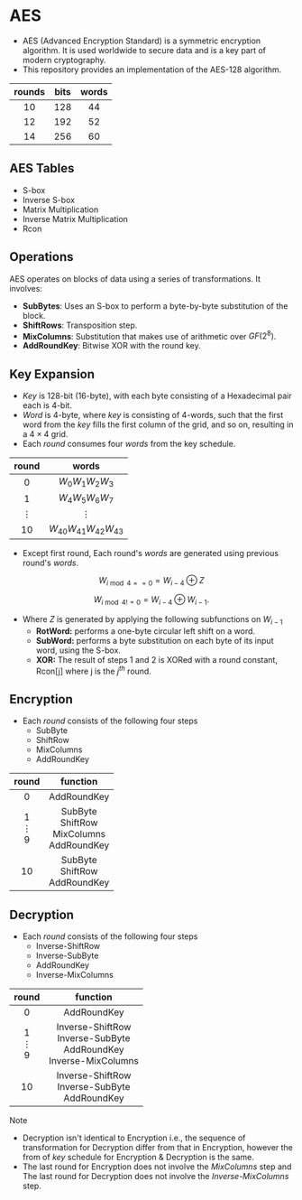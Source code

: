# AES
- AES (Advanced Encryption Standard) is a symmetric encryption algorithm. It is used worldwide to secure data and is a key part of modern cryptography.
- This repository provides an implementation of the AES-128 algorithm.
<div align="center">
  
  | rounds | bits | words |
  |:------:|:----:|:-----:|
  |   10   |  128 |   44  |
  |   12   |  192 |   52  |
  |   14   |  256 |   60  |

</div>

## AES Tables
- S-box
- Inverse S-box
- Matrix Multiplication
- Inverse Matrix Multiplication
- Rcon

## Operations
AES operates on blocks of data using a series of transformations. It involves:
- **SubBytes**: Uses an S-box to perform a byte-by-byte substitution of the block.
- **ShiftRows**: Transposition step.
- **MixColumns**: Substitution that makes use of arithmetic over $GF(2^{8})$.
- **AddRoundKey**: Bitwise XOR with the round key.

## Key Expansion
- *Key* is 128-bit (16-byte), with each byte consisting of a Hexadecimal pair each is 4-bit.
- *Word* is 4-byte, where *key* is consisting of 4-words, such that the first word from the *key* fills the first column of the grid, and so on, resulting in a $4 \times 4$ grid.
- Each *round* consumes four *words* from the key schedule.
<div align="center">
  
  |   round  |             words             |
  |:--------:|:-----------------------------:|
  |     0    |   $W_{0} W_{1} W_{2} W_{3}$   |
  |     1    |   $W_{4} W_{5} W_{6} W_{7}$   |
  | $\vdots$ |            $\vdots$           |
  |    10    | $W_{40} W_{41} W_{42} W_{43}$ |

</div>

- Except first round, Each round's *words* are generated using previous round's *words*.

$$
W_{i \bmod 4 == 0} = W_{i-4} \oplus Z
$$

$$
W_{i \bmod 4 != 0} = W_{i-4} \oplus W_{i-1}.
$$

- Where $Z$ is generated by applying the following subfunctions on $W_{i-1}$
    - **RotWord:** performs a one-byte circular left shift on a word.
    - **SubWord:** performs a byte substitution on each byte of its input word, using the S-box.
    - **XOR:** The result of steps 1 and 2 is XORed with a round constant, Rcon[j] where j is the $j^{th}$ round.

## Encryption
- Each *round* consists of the following four steps
    - SubByte
    - ShiftRow
    - MixColumns
    - AddRoundKey
<div align="center">

  |          round         |                        function                        |
  |:----------------------:|:------------------------------------------------------:|
  |            0           |                       AddRoundKey                      |
  | 1 <br> $\vdots$ <br> 9 | SubByte <br> ShiftRow <br> MixColumns <br> AddRoundKey |
  |           10           |         SubByte <br> ShiftRow <br> AddRoundKey         |

</div>

## Decryption
- Each *round* consists of the following four steps
    - Inverse-ShiftRow
    - Inverse-SubByte
    - AddRoundKey
    - Inverse-MixColumns
<div align="center">

  |          round         |                                 function                                 |
  |:----------------------:|:------------------------------------------------------------------------:|
  |            0           |                                AddRoundKey                               |
  | 1 <br> $\vdots$ <br> 9 | Inverse-ShiftRow<br>Inverse-SubByte<br>AddRoundKey<br>Inverse-MixColumns |
  |           10           |            Inverse-ShiftRow<br>Inverse-SubByte<br>AddRoundKey            |

</div>

> [!NOTE] 
> - Decryption isn't identical to Encryption i.e., the sequence of transformation for Decryption differ from that in Encryption, however the from of *key* schedule for Encryption & Decryption is the same.
> - The last round for Encryption does not involve the *MixColumns* step and The last round for Decryption does not involve the *Inverse-MixColumns* step.

